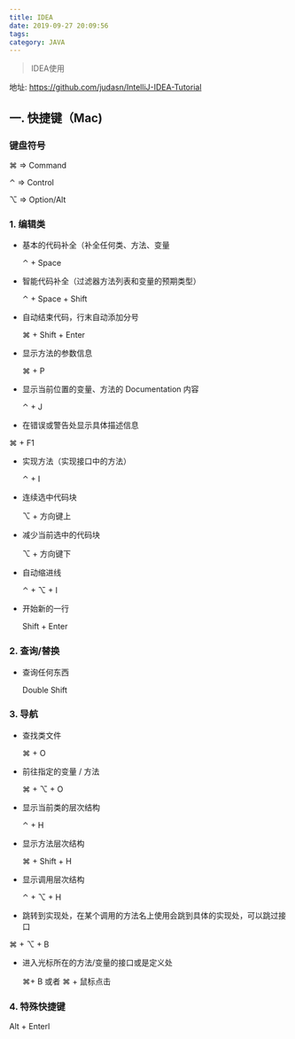 ```yaml
---
title: IDEA
date: 2019-09-27 20:09:56
tags:
category: JAVA
---
```


> IDEA使用

<!-- more -->

地址: https://github.com/judasn/IntelliJ-IDEA-Tutorial

## 一. 快捷键（Mac)

### 键盘符号

⌘  => Command

⌃   => Control

⌥  => Option/Alt

### 1. 编辑类

- 基本的代码补全（补全任何类、方法、变量

  ⌃ + Space

- 智能代码补全（过滤器方法列表和变量的预期类型）

  ⌃ + Space + Shift

- 自动结束代码，行末自动添加分号

  ⌘ + Shift + Enter

- 显示方法的参数信息

  ⌘ + P

- 显示当前位置的变量、方法的 Documentation 内容

  ⌃ + J

-  在错误或警告处显示具体描述信息

  ⌘ + F1

- 实现方法（实现接口中的方法）

  ⌃ + I

- 连续选中代码块

  ⌥ + 方向键上

- 减少当前选中的代码块

  ⌥ + 方向键下

- 自动缩进线

  ⌃ + ⌥ + I

- 开始新的一行

  Shift + Enter

### 2. 查询/替换

- 查询任何东西

  Double Shift

### 3. 导航

- 查找类文件

  ⌘ + O

- 前往指定的变量 / 方法

  ⌘ + ⌥ + O

- 显示当前类的层次结构

  ⌃ + H

- 显示方法层次结构

  ⌘ + Shift + H

- 显示调用层次结构

  ⌃ + ⌥ + H

-  跳转到实现处，在某个调用的方法名上使用会跳到具体的实现处，可以跳过接口

  ⌘ + ⌥ + B

- 进入光标所在的方法/变量的接口或是定义处

  ⌘+ B 或者 ⌘ + 鼠标点击

### 4. 特殊快捷键

Alt + Enterl